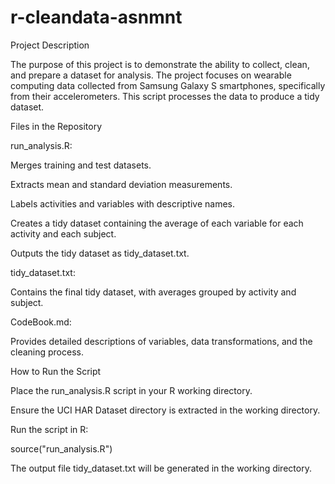 # r-cleandata-asnmnt

Project Description

The purpose of this project is to demonstrate the ability to collect, clean, and prepare a dataset for analysis. The project focuses on wearable computing data collected from Samsung Galaxy S smartphones, specifically from their accelerometers. This script processes the data to produce a tidy dataset.

Files in the Repository

run_analysis.R:

Merges training and test datasets.

Extracts mean and standard deviation measurements.

Labels activities and variables with descriptive names.

Creates a tidy dataset containing the average of each variable for each activity and each subject.

Outputs the tidy dataset as tidy_dataset.txt.

tidy_dataset.txt:

Contains the final tidy dataset, with averages grouped by activity and subject.

CodeBook.md:

Provides detailed descriptions of variables, data transformations, and the cleaning process.

How to Run the Script

Place the run_analysis.R script in your R working directory.

Ensure the UCI HAR Dataset directory is extracted in the working directory.

Run the script in R:

source("run_analysis.R")

The output file tidy_dataset.txt will be generated in the working directory.

